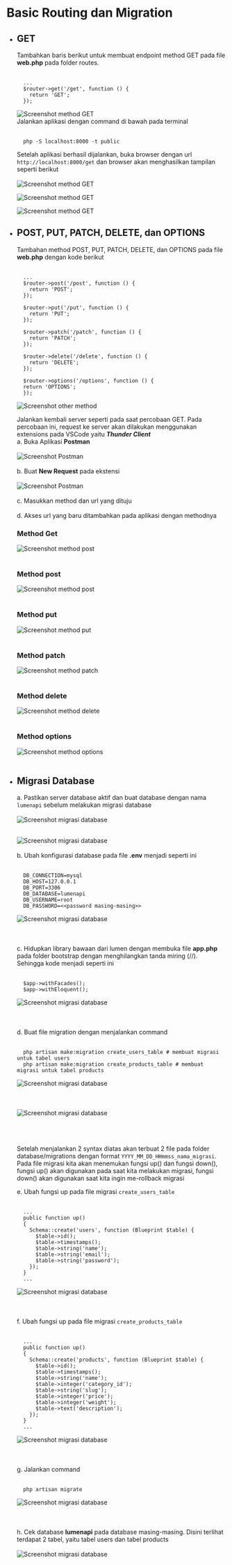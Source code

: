 # Basic Routing dan Migration

* ## GET
  Tambahkan baris berikut untuk membuat endpoint method GET pada file **web.php** pada folder routes. <br><br>
  ```
    ...
    $router->get('/get', function () {
      return 'GET';
    });
  ```
  ![Screenshot method GET](/Gambar_Praktikum4/1.png) <br>
  Jalankan aplikasi dengan command di bawah pada terminal<br><br>
  ```
    php -S localhost:8000 -t public
  ```


  Setelah aplikasi berhasil dijalankan, buka browser dengan url ```http://localhost:8000/get``` dan browser akan menghasilkan tampilan seperti berikut<br><br>
  ![Screenshot method GET](/Gambar_Praktikum4/2.png) <br>

  ![Screenshot method GET](/Gambar_Praktikum4/3.png) <br>
  
  ![Screenshot method GET](/Gambar_Praktikum4/4.png) <br>
  
* ## POST, PUT, PATCH, DELETE, dan OPTIONS
  Tambahan method POST, PUT, PATCH, DELETE, dan OPTIONS pada file **web.php** dengan kode berikut<br><br>
  ```
    ...
    $router->post('/post', function () {
      return 'POST';
    });
  
    $router->put('/put', function () {
      return 'PUT';
    });
  
    $router->patch('/patch', function () {
      return 'PATCH';
    });
  
    $router->delete('/delete', function () {
      return 'DELETE';
    });
  
    $router->options('/options', function () {
    return 'OPTIONS';
    });
  ```
  ![Screenshot other method](/Gambar_Praktikum4/5.png) <br>
  
  Jalankan kembali server seperti pada saat percobaan GET. Pada percobaan ini, request ke server akan dilakukan menggunakan extensions pada VSCode yaitu **_Thunder Client_** <br>
  a. Buka Aplikasi **Postman** <br><br>
  ![Screenshot Postman](/Gambar_Praktikum4/6.png) <br><br>
  b. Buat **New Request** pada ekstensi <br><br>
  ![Screenshot Postman](/Gambar_Praktikum4/7.png) <br><br>
  c. Masukkan method dan url yang dituju <br><br>
  d. Akses url yang baru ditambahkan pada aplikasi dengan methodnya <br>

  ### Method Get
  ![Screenshot method post](/Gambar_Praktikum4/8.png) <br><br>
  ### Method post
  ![Screenshot method post](/Gambar_Praktikum4/9.png) <br><br>
  ### Method put
  ![Screenshot method put](/Gambar_Praktikum4/10.png) <br><br>
  ### Method patch
  ![Screenshot method patch](/Gambar_Praktikum4/11.png) <br><br>
  ### Method delete
  ![Screenshot method delete](/Gambar_Praktikum4/12.png) <br><br>
  ### Method options
  ![Screenshot method options](/Gambar_Praktikum4/13.png) <br><br>
  
* ## Migrasi Database
  a. Pastikan server database aktif dan buat database dengan nama ```lumenapi``` sebelum melakukan migrasi database <br><br>
  ![Screenshot migrasi database](/Gambar_Praktikum4/14.png) <br><br>

  ![Screenshot migrasi database](/Gambar_Praktikum4/15.png) <br><br>
  b. Ubah konfigurasi database pada file **.env** menjadi seperti ini <br><br>
  ```
    DB_CONNECTION=mysql
    DB_HOST=127.0.0.1
    DB_PORT=3306
    DB_DATABASE=lumenapi
    DB_USERNAME=root
    DB_PASSWORD=<<password masing-masing>>
  ```
  ![Screenshot migrasi database](/Gambar_Praktikum4/16.png) <br><br> <br><br>
  c. Hidupkan library bawaan dari lumen dengan membuka file **app.php** pada folder bootstrap dengan menghilangkan tanda miring (//). Sehingga kode menjadi seperti ini <br><br>
  ```
    $app->withFacades();
    $app->withEloquent();
  ```
  ![Screenshot migrasi database](/Gambar_Praktikum4/17.png) <br><br> <br><br>
  d. Buat file migration dengan menjalankan command <br><br>
  ```
    php artisan make:migration create_users_table # membuat migrasi untuk tabel users
    php artisan make:migration create_products_table # membuat migrasi untuk tabel products
  ```
  ![Screenshot migrasi database](/Gambar_Praktikum4/18.png) <br><br> <br><br>
  ![Screenshot migrasi database](/Gambar_Praktikum4/19.png) <br><br> <br><br>
  
  Setelah menjalankan 2 syntax diatas akan terbuat 2 file pada folder
    database/migrations dengan format ```YYYY_MM_DD_HHmmss_nama_migrasi```. Pada
    file migrasi kita akan menemukan fungsi up() dan fungsi down(), fungsi up() akan
    digunakan pada saat kita melakukan migrasi, fungsi down() akan digunakan saat
    kita ingin me-rollback migrasi
  
  e. Ubah fungsi up pada file migrasi ```create_users_table```<br><br>
  ```
    ...
    public function up()
    {
      Schema::create('users', function (Blueprint $table) {
        $table->id();
        $table->timestamps();
        $table->string('name');
        $table->string('email');
        $table->string('password');
      });
    }
    ...
  ```
  ![Screenshot migrasi database](/Gambar_Praktikum4/20.png) <br><br> <br><br>
  f. Ubah fungsi up pada file migrasi ```create_products_table```<br><br>
  ```
    ...
    public function up()
    {
      Schema::create('products', function (Blueprint $table) {
        $table->id();
        $table->timestamps();
        $table->string('name');
        $table->integer('category_id');
        $table->string('slug');
        $table->integer('price');
        $table->integer('weight');
        $table->text('description');
      });
    }
    ...
  ```
  ![Screenshot migrasi database](/Gambar_Praktikum4/21.png) <br><br> <br><br>
  g. Jalankan command <br><br>
  ```
    php artisan migrate
  ```
  ![Screenshot migrasi database](/Gambar_Praktikum4/22.png) <br><br> <br><br>
  h. Cek database **lumenapi** pada database masing-masing. Disini terlihat terdapat 2 tabel, yaitu tabel users dan tabel products <br><br>
  ![Screenshot migrasi database](/Gambar_Praktikum4/23.png) <br><br> <br><br>